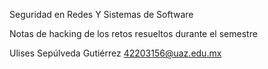 
Seguridad en Redes Y Sistemas de Software

Notas de hacking de los retos resueltos durante el semestre


Ulises Sepúlveda Gutiérrez
42203156@uaz.edu.mx